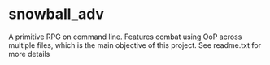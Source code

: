# snowball_adv
A primitive RPG on command line. Features combat using OoP across multiple files, which is the main objective of this project. See readme.txt for more details
